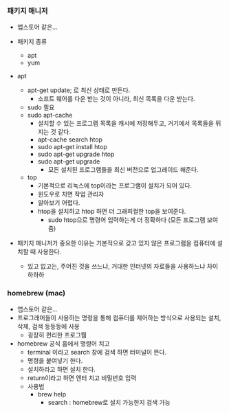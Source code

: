 ### 패키지 매니저
- 앱스토어 같은...
- 패키지 종류
  - apt
  - yum
- apt
  - apt-get update; 로 최신 상태로 만든다.
    - 소프트 웨어를 다운 받는 것이 아니라, 최신 목록을 다운 받는다.
  - sudo 필요
  - sudo apt-cache
    - 설치할 수 있는 프로그램 목록을 캐시에 저장해두고, 거기에서 목록들을 뒤지는 것 같다.
    - apt-cache search htop
    - sudo apt-get install htop
    - sudo apt-get upgrade htop
    - sudo apt-get upgrade
      - 모든 설치된 프로그램들을 최신 버전으로 업그레이드 해준다.
  - top
    - 기본적으로 리눅스에 top이라는 프로그램이 설치가 되어 있다.
    - 윈도우로 치면 작업 관리자
    - 알아보기 어렵다.
    - htop을 설치하고 htop 하면 더 그래피컬한 top을 보여준다.
      - sudo htop으로 명령어 입력하는게 더 정확하다 (모든 프로그램 보여줌)
      
- 패키지 매니저가 중요한 이유는 기본적으로 갖고 있지 않은 프로그램을 컴퓨터에 설치할 때 사용한다.
  - 있고 없고는, 주어진 것을 쓰느냐, 거대한 인터넷의 자료들을 사용하느냐 차이 하하하
  
### homebrew (mac)
- 앱스토어 같은...
- 프로그래머들이 사용하는 명령을 통해 컴퓨터를 제어하는 방식으로 사용되는 설치, 삭제, 검색 등등등에 사용
  - 굉장히 편리한 프로그뤰
- homebrew 공식 홈에서 명령어 치고
  - terminal 이라고 search 창에 검색 하면 터미널이 뜬다.
  - 명령을 붙여넣기 한다. 
  - 설치하라고 하면 설치 한다.
  - return이라고 하면 엔터 치고 비밀번호 입력
  - 사용법
    - brew help
      - search : homebrew로 설치 가능한지 검색 가능  